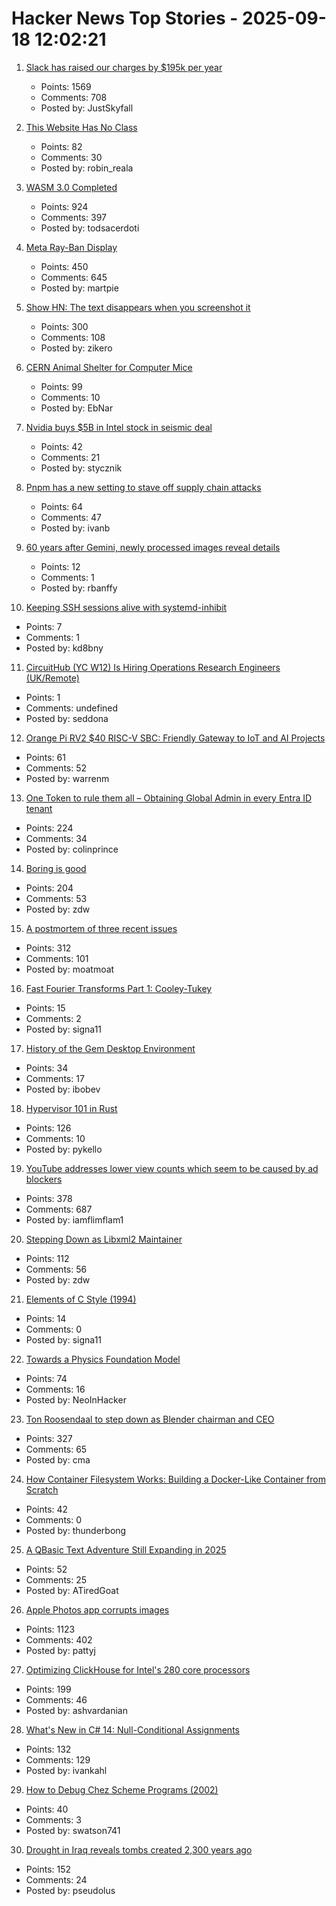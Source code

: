 # Hacker News Top Stories - 2025-09-18 12:02:21

1. [Slack has raised our charges by $195k per year](https://skyfall.dev/posts/slack)
   - Points: 1569
   - Comments: 708
   - Posted by: JustSkyfall

2. [This Website Has No Class](https://aaadaaam.com/notes/no-class/)
   - Points: 82
   - Comments: 30
   - Posted by: robin_reala

3. [WASM 3.0 Completed](https://webassembly.org/news/2025-09-17-wasm-3.0/)
   - Points: 924
   - Comments: 397
   - Posted by: todsacerdoti

4. [Meta Ray-Ban Display](https://www.meta.com/blog/meta-ray-ban-display-ai-glasses-connect-2025/)
   - Points: 450
   - Comments: 645
   - Posted by: martpie

5. [Show HN: The text disappears when you screenshot it](https://unscreenshottable.vercel.app/?text=Hello)
   - Points: 300
   - Comments: 108
   - Posted by: zikero

6. [CERN Animal Shelter for Computer Mice](https://computer-animal-shelter.web.cern.ch/index.shtml)
   - Points: 99
   - Comments: 10
   - Posted by: EbNar

7. [Nvidia buys $5B in Intel stock in seismic deal](https://www.tomshardware.com/pc-components/cpus/nvidia-and-intel-announce-jointly-developed-intel-x86-rtx-socs-for-pcs-with-nvidia-graphics-also-custom-nvidia-data-center-x86-processors-nvidia-buys-usd5-billion-in-intel-stock-in-seismic-deal)
   - Points: 42
   - Comments: 21
   - Posted by: stycznik

8. [Pnpm has a new setting to stave off supply chain attacks](https://pnpm.io/blog/releases/10.16)
   - Points: 64
   - Comments: 47
   - Posted by: ivanb

9. [60 years after Gemini, newly processed images reveal details](https://arstechnica.com/space/2025/09/60-years-after-gemini-newly-processed-images-reveal-incredible-details/)
   - Points: 12
   - Comments: 1
   - Posted by: rbanffy

10. [Keeping SSH sessions alive with systemd-inhibit](https://kd8bny.com/posts/session_inhibit/)
   - Points: 7
   - Comments: 1
   - Posted by: kd8bny

11. [CircuitHub (YC W12) Is Hiring Operations Research Engineers (UK/Remote)](https://www.ycombinator.com/companies/circuithub/jobs/UM1QSjZ-operations-research-engineer)
   - Points: 1
   - Comments: undefined
   - Posted by: seddona

12. [Orange Pi RV2 $40 RISC-V SBC: Friendly Gateway to IoT and AI Projects](https://riscv.org/ecosystem-news/2025/09/orange-pi-rv2-40-risc-v-sbc-friendly-gateway-to-iot-and-ai-projects/)
   - Points: 61
   - Comments: 52
   - Posted by: warrenm

13. [One Token to rule them all – Obtaining Global Admin in every Entra ID tenant](https://dirkjanm.io/obtaining-global-admin-in-every-entra-id-tenant-with-actor-tokens/)
   - Points: 224
   - Comments: 34
   - Posted by: colinprince

14. [Boring is good](https://jenson.org/boring/)
   - Points: 204
   - Comments: 53
   - Posted by: zdw

15. [A postmortem of three recent issues](https://www.anthropic.com/engineering/a-postmortem-of-three-recent-issues)
   - Points: 312
   - Comments: 101
   - Posted by: moatmoat

16. [Fast Fourier Transforms Part 1: Cooley-Tukey](https://connorboyle.io/2025/09/11/fft-cooley-tukey.html)
   - Points: 15
   - Comments: 2
   - Posted by: signa11

17. [History of the Gem Desktop Environment](https://nemanjatrifunovic.substack.com/p/history-of-the-gem-desktop-environment)
   - Points: 34
   - Comments: 17
   - Posted by: ibobev

18. [Hypervisor 101 in Rust](https://tandasat.github.io/Hypervisor-101-in-Rust/)
   - Points: 126
   - Comments: 10
   - Posted by: pykello

19. [YouTube addresses lower view counts which seem to be caused by ad blockers](https://9to5google.com/2025/09/16/youtube-lower-view-counts-ad-blockers/)
   - Points: 378
   - Comments: 687
   - Posted by: iamflimflam1

20. [Stepping Down as Libxml2 Maintainer](https://discourse.gnome.org/t/stepping-down-as-libxml2-maintainer/31398)
   - Points: 112
   - Comments: 56
   - Posted by: zdw

21. [Elements of C Style (1994)](https://www.teamten.com/lawrence/style/)
   - Points: 14
   - Comments: 0
   - Posted by: signa11

22. [Towards a Physics Foundation Model](https://arxiv.org/abs/2509.13805)
   - Points: 74
   - Comments: 16
   - Posted by: NeoInHacker

23. [Ton Roosendaal to step down as Blender chairman and CEO](https://www.cgchannel.com/2025/09/ton-roosendaal-to-step-down-as-blender-chairman-and-ceo/)
   - Points: 327
   - Comments: 65
   - Posted by: cma

24. [How Container Filesystem Works: Building a Docker-Like Container from Scratch](https://labs.iximiuz.com/tutorials/container-filesystem-from-scratch)
   - Points: 42
   - Comments: 0
   - Posted by: thunderbong

25. [A QBasic Text Adventure Still Expanding in 2025](https://the-ventureweaver.itch.io/)
   - Points: 52
   - Comments: 25
   - Posted by: ATiredGoat

26. [Apple Photos app corrupts images](https://tenderlovemaking.com/2025/09/17/apple-photos-app-corrupts-images/)
   - Points: 1123
   - Comments: 402
   - Posted by: pattyj

27. [Optimizing ClickHouse for Intel's 280 core processors](https://clickhouse.com/blog/optimizing-clickhouse-intel-high-core-count-cpu)
   - Points: 199
   - Comments: 46
   - Posted by: ashvardanian

28. [What's New in C# 14: Null-Conditional Assignments](https://blog.ivankahl.com/csharp-14-null-conditional-assignments/)
   - Points: 132
   - Comments: 129
   - Posted by: ivankahl

29. [How to Debug Chez Scheme Programs (2002)](https://www.scheme.com/debug/debug.html)
   - Points: 40
   - Comments: 3
   - Posted by: swatson741

30. [Drought in Iraq reveals tombs created 2,300 years ago](https://www.smithsonianmag.com/smart-news/severe-droughts-in-iraq-reveals-dozens-of-ancient-tombs-created-2300-years-ago-180987347/)
   - Points: 152
   - Comments: 24
   - Posted by: pseudolus

